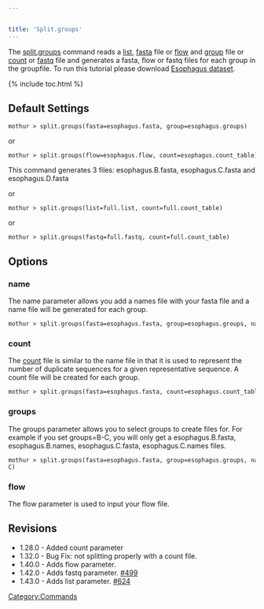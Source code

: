 ```yaml
---


title: 'Split.groups'
---
```

The [split.groups](split.groups) command reads a [
list](list_file), [ fasta](fasta_file "wikilink") file or [
flow](flow_file) and [ group](group_file "wikilink") file or
[ count](Count_File) or [ fastq](Fastq_File "wikilink") file
and generates a fasta, flow or fastq files for each group in the
groupfile. To run this tutorial please download [ Esophagus
dataset](Media:Esophagus.zip).

{% include toc.html %}

## Default Settings

    mothur > split.groups(fasta=esophagus.fasta, group=esophagus.groups)

or

    mothur > split.groups(flow=esophagus.flow, count=esophagus.count_table)

This command generates 3 files: esophagus.B.fasta, esophagus.C.fasta and
esophagus.D.fasta

or

    mothur > split.groups(list=full.list, count=full.count_table)

or

    mothur > split.groups(fastq=full.fastq, count=full.count_table)

## Options

### name

The name parameter allows you add a names file with your fasta file and
a name file will be generated for each group.

    mothur > split.groups(fasta=esophagus.fasta, group=esophagus.groups, name=esophagus.names)

### count

The [ count](Count_File) file is similar to the name file in
that it is used to represent the number of duplicate sequences for a
given representative sequence. A count file will be created for each
group.

    mothur > split.groups(fasta=esophagus.fasta, count=esophagus.count_table)

### groups

The groups parameter allows you to select groups to create files for.
For example if you set groups=B-C, you will only get a
esophagus.B.fasta, esophagus.B.names, esophagus.C.fasta,
esophagus.C.names files.

    mothur > split.groups(fasta=esophagus.fasta, group=esophagus.groups, name=esophagus.names, groups=B-C)

### flow

The flow parameter is used to input your flow file.

## Revisions

-   1.28.0 - Added count parameter
-   1.32.0 - Bug Fix: not splitting properly with a count file.
-   1.40.0 - Adds flow parameter.
-   1.42.0 - Adds fastq parameter.
    [\#499](https://github.com/mothur/mothur/issues/499)
-   1.43.0 - Adds list parameter.
    [\#624](https://github.com/mothur/mothur/issues/624)

[Category:Commands](Category:Commands)
